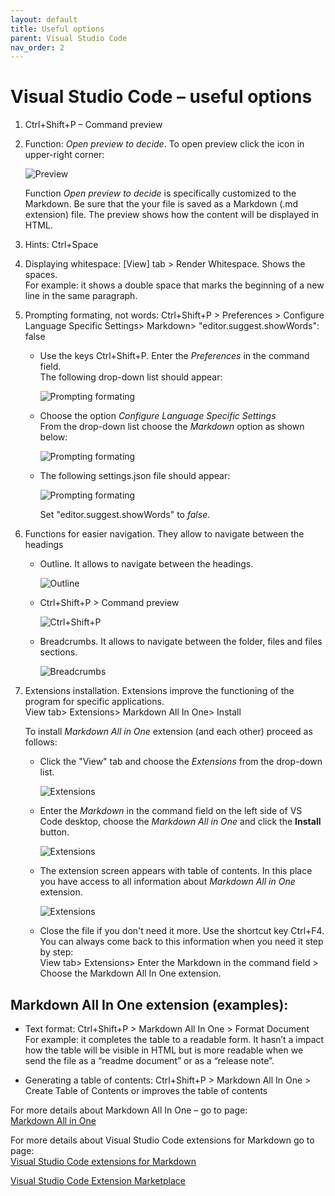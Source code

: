 ```yaml
---
layout: default
title: Useful options
parent: Visual Studio Code
nav_order: 2
---
```


# Visual Studio Code – useful options


1.	Ctrl+Shift+P – Command preview
2.	Function: *Open preview to decide*. 
    To open preview click the icon in upper-right corner:

    ![Preview](/assets/images/Open_preview_to_decide.png)

    Function *Open preview to decide* is specifically customized to the Markdown. Be sure that the your file is saved as a Markdown (.md extension) file. The preview shows how the content will be displayed in HTML.  
3.	Hints: Ctrl+Space  
4.	Displaying whitespace: [View] tab > Render Whitespace. Shows the spaces.  
For example: it shows a double space that marks the beginning of a new line in the same paragraph.  
5.	Prompting formating, not words: Ctrl+Shift+P > Preferences > Configure Language Specific Settings> Markdown> "editor.suggest.showWords": false  

    * Use the keys Ctrl+Shift+P. Enter the *Preferences* in the command field.   
      The following drop-down list should appear:

      ![Prompting formating](/assets/images/Prompting_formating_01.png)

    * Choose the option *Configure Language Specific Settings*  
      From the drop-down list choose the *Markdown* option as shown below:  

      ![Prompting formating](/assets/images/Prompting_formating_02.png)

    * The following settings.json file should appear:
      
      ![Prompting formating](/assets/images/Prompting_formating_03.png)


      Set "editor.suggest.showWords" to *false*.

6.	Functions for easier navigation.  They allow to navigate between the headings

    * Outline. It allows to navigate between the headings.  
  
      ![Outline](/assets/images/Outline.png)

    * Ctrl+Shift+P > Command preview
  
      ![Ctrl+Shift+P](/assets/images/Command_preview.png)

    * Breadcrumbs.  It allows to navigate between the folder, files and files sections.

      ![Breadcrumbs](/assets/images/Breadcrumbs.png)
 

7.	Extensions installation. Extensions improve the functioning of the program    for specific applications.  
View tab> Extensions> Markdown All In One> Install

    To install *Markdown All in One* extension (and each other) proceed as follows:

    * Click the "View" tab and choose the *Extensions* from the drop-down list.

      ![Extensions](/assets/images/Extensions_01.png)


    * Enter the *Markdown* in the command field on the left side of VS Code desktop, choose the *Markdown All in One* and click the **Install** button.

      ![Extensions](/assets/images/Extensions_02.png)

    * The extension screen appears with table of contents. In this place you have access to all information about *Markdown All in One* extension. 

       ![Extensions](/assets/images/Extensions_03.png)


    * Close the file if you don't need it more. Use the shortcut key Ctrl+F4.  
      You can always come back to this information when you need it step by step:  
      View tab> Extensions> Enter the Markdown in the command field > Choose the Markdown All In One extension.   


## Markdown All In One extension (examples):

* Text format: Ctrl+Shift+P > Markdown All In One > Format Document  
For example: it completes the table to a readable form.
It hasn’t a impact how the table will be visible in HTML but is more readable when we send the file as a “readme document” or as a “release note”.


* Generating a table of contents: Ctrl+Shift+P > Markdown All In One > Create Table of Contents 
or improves the table of contents

For more details about Markdown All In One – go to page:  
[Markdown All in One](https://marketplace.visualstudio.com/items?itemName=yzhang.markdown-all-in-one)


For more details about Visual Studio Code extensions for Markdown go to page:  
[Visual Studio Code extensions for Markdown](https://github.com/mundimark/awesome-markdown)

[Visual Studio Code Extension Marketplace](https://code.visualstudio.com/docs/editor/extension-gallery)
